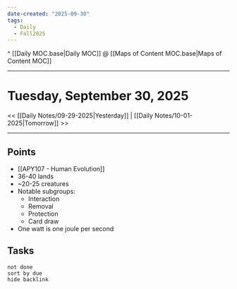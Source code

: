 ```yaml
---
date-created: "2025-09-30"
tags:
  - Daily
  - Fall2025
---
```

^ [[Daily MOC.base|Daily MOC]]
@ [[Maps of Content MOC.base|Maps of Content MOC]]

---
# Tuesday, September 30, 2025
<< [[Daily Notes/09-29-2025|Yesterday]] | [[Daily Notes/10-01-2025|Tomorrow]] >>

---
## Points
- [[APY107 - Human Evolution]]
- 36-40 lands
- ~20-25 creatures
- Notable subgroups:
	- Interaction
	- Removal
	- Protection
	- Card draw
- One watt is one joule per second

## Tasks
```tasks
not done
sort by due
hide backlink
```
